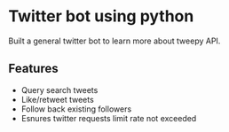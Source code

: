 # Twitter bot using python
Built a general twitter bot to learn more about tweepy API.

## Features
- Query search tweets
- Like/retweet tweets
- Follow back existing followers
- Esnures twitter requests limit rate not exceeded
